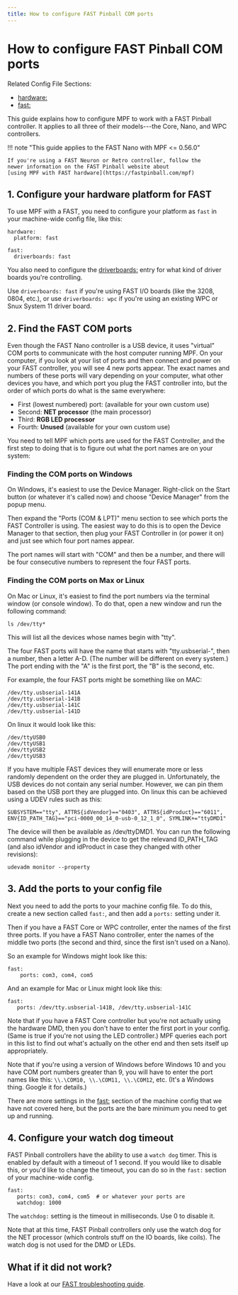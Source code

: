 ```yaml
---
title: How to configure FAST Pinball COM ports
---
```


# How to configure FAST Pinball COM ports


Related Config File Sections:

* [hardware:](../../config/hardware.md)
* [fast:](../../config/fast.md)

This guide explains how to configure MPF to work with a FAST Pinball
controller. It applies to all three of their models---the Core, Nano,
and WPC controllers.

!!! note "This guide applies to the FAST Nano with MPF <= 0.56.0"

    If you're using a FAST Neuron or Retro controller, follow the
    newer information on the FAST Pinball website about
    [using MPF with FAST hardware](https://fastpinball.com/mpf)

## 1. Configure your hardware platform for FAST

To use MPF with a FAST, you need to configure your platform as `fast` in
your machine-wide config file, like this:

``` mpf-config
hardware:
  platform: fast

fast:
  driverboards: fast
```

You also need to configure the [driverboards:](#) entry for
what kind of driver boards you're controlling.

Use `driverboards: fast` if you're using FAST I/O boards (like the
3208, 0804, etc.), or use `driverboards: wpc` if you're using an
existing WPC or Snux System 11 driver board.

## 2. Find the FAST COM ports

Even though the FAST Nano controller is a USB device, it uses "virtual"
COM ports to communicate with the host computer running MPF. On your
computer, if you look at your list of ports and then connect and power
on your FAST controller, you will see 4 new ports appear. The exact
names and numbers of these ports will vary depending on your computer,
what other devices you have, and which port you plug the FAST controller
into, but the order of which ports do what is the same everywhere:

* First (lowest numbered) port: (available for your own custom use)
* Second: **NET processor** (the main processor)
* Third: **RGB LED processor**
* Fourth: **Unused** (available for your own custom use)

You need to tell MPF which ports are used for the FAST Controller, and
the first step to doing that is to figure out what the port names are on
your system:

### Finding the COM ports on Windows

On Windows, it's easiest to use the Device Manager. Right-click on the
Start button (or whatever it's called now) and choose "Device
Manager" from the popup menu.

Then expand the "Ports (COM & LPT)" menu section to see which ports
the FAST Controller is using. The easiest way to do this is to open the
Device Manager to that section, then plug your FAST Controller in (or
power it on) and just see which four port names appear.

The port names will start with "COM" and then be a number, and there
will be four consecutive numbers to represent the four FAST ports.

### Finding the COM ports on Max or Linux

On Mac or Linux, it's easiest to find the port numbers via the terminal
window (or console window). To do that, open a new window and run the
following command:

    ls /dev/tty*

This will list all the devices whose names begin with "tty".

The four FAST ports will have the name that starts with
"tty.usbserial-", then a number, then a letter A-D. (The number will
be different on every system.) The port ending with the "A" is the
first port, the "B" is the second, etc.

For example, the four FAST ports might be something like on MAC:

    /dev/tty.usbserial-141A
    /dev/tty.usbserial-141B
    /dev/tty.usbserial-141C
    /dev/tty.usbserial-141D

On linux it would look like this:

    /dev/ttyUSB0
    /dev/ttyUSB1
    /dev/ttyUSB2
    /dev/ttyUSB3

If you have multiple FAST devices they will enumerate more or less
randomly dependent on the order they are plugged in. Unfortunately, the
USB devices do not contain any serial number. However, we can pin them
based on the USB port they are plugged into. On linux this can be
achieved using a UDEV rules such as this:

    SUBSYSTEM=="tty", ATTRS{idVendor}=="0403", ATTRS{idProduct}=="6011", ENV{ID_PATH_TAG}=="pci-0000_00_14_0-usb-0_12_1_0", SYMLINK+="ttyDMD1"

The device will then be available as /dev/ttyDMD1. You can run the
following command while plugging in the device to get the relevand
ID_PATH_TAG (and also idVendor and idProduct in case they changed with
other revisions):

    udevadm monitor --property

## 3. Add the ports to your config file

Next you need to add the ports to your machine config file. To do this,
create a new section called `fast:`, and then add a `ports:` setting
under it.

Then if you have a FAST Core or WPC controller, enter the names of the
first three ports. If you have a FAST Nano controller, enter the names
of the middle two ports (the second and third, since the first isn't
used on a Nano).

So an example for Windows might look like this:

    fast:
        ports: com3, com4, com5

And an example for Mac or Linux might look like this:

    fast:
       ports: /dev/tty.usbserial-141B, /dev/tty.usbserial-141C

Note that if you have a FAST Core controller but you're not actually
using the hardware DMD, then you don't have to enter the first port in
your config. (Same is true if you're not using the LED controller.) MPF
queries each port in this list to find out what's actually on the other
end and then sets itself up appropriately.

Note that if you're using a version of Windows before Windows 10 and
you have COM port numbers greater than 9, you will have to enter the
port names like this: `\\.\COM10, \\.\COM11, \\.\COM12`, etc. (It's a
Windows thing. Google it for details.)

There are more settings in the [fast:](../../config/fast.md) section of the machine config that we have not covered here,
but the ports are the bare minimum you need to get up and running.

## 4. Configure your watch dog timeout

FAST Pinball controllers have the ability to use a
`watch dog` timer. This is enabled by
default with a timeout of 1 second. If you would like to disable this,
or you'd like to change the timeout, you can do so in the `fast:`
section of your machine-wide config.

    fast:
       ports: com3, com4, com5  # or whatever your ports are
       watchdog: 1000

The `watchdog:` setting is the timeout in milliseconds. Use 0 to disable
it.

Note that at this time, FAST Pinball controllers only use the watch dog
for the NET processor (which controls stuff on the IO boards, like
coils). The watch dog is not used for the DMD or LEDs.

## What if it did not work?

Have a look at our
[FAST troubleshooting guide](../../troubleshooting/index.md).
